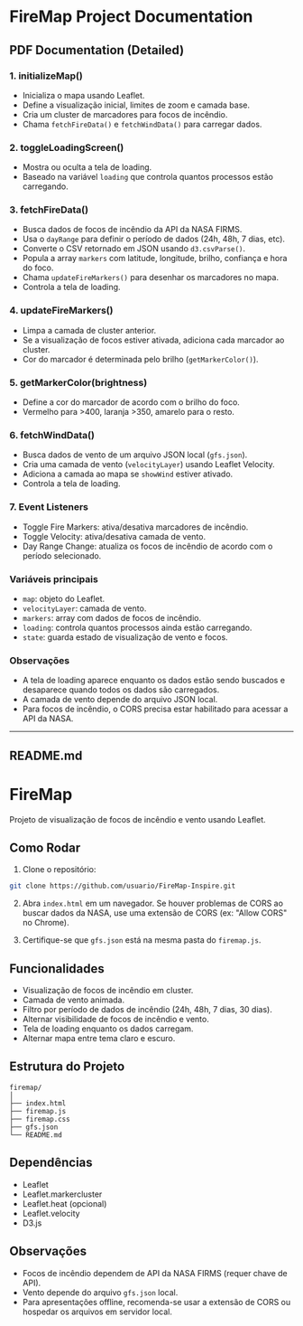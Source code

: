 # FireMap Project Documentation

## PDF Documentation (Detailed)

### 1. initializeMap()

* Inicializa o mapa usando Leaflet.
* Define a visualização inicial, limites de zoom e camada base.
* Cria um cluster de marcadores para focos de incêndio.
* Chama `fetchFireData()` e `fetchWindData()` para carregar dados.

### 2. toggleLoadingScreen()

* Mostra ou oculta a tela de loading.
* Baseado na variável `loading` que controla quantos processos estão carregando.

### 3. fetchFireData()

* Busca dados de focos de incêndio da API da NASA FIRMS.
* Usa o `dayRange` para definir o período de dados (24h, 48h, 7 dias, etc).
* Converte o CSV retornado em JSON usando `d3.csvParse()`.
* Popula a array `markers` com latitude, longitude, brilho, confiança e hora do foco.
* Chama `updateFireMarkers()` para desenhar os marcadores no mapa.
* Controla a tela de loading.

### 4. updateFireMarkers()

* Limpa a camada de cluster anterior.
* Se a visualização de focos estiver ativada, adiciona cada marcador ao cluster.
* Cor do marcador é determinada pelo brilho (`getMarkerColor()`).

### 5. getMarkerColor(brightness)

* Define a cor do marcador de acordo com o brilho do foco.
* Vermelho para >400, laranja >350, amarelo para o resto.

### 6. fetchWindData()

* Busca dados de vento de um arquivo JSON local (`gfs.json`).
* Cria uma camada de vento (`velocityLayer`) usando Leaflet Velocity.
* Adiciona a camada ao mapa se `showWind` estiver ativado.
* Controla a tela de loading.

### 7. Event Listeners

* Toggle Fire Markers: ativa/desativa marcadores de incêndio.
* Toggle Velocity: ativa/desativa camada de vento.
* Day Range Change: atualiza os focos de incêndio de acordo com o período selecionado.

### Variáveis principais

* `map`: objeto do Leaflet.
* `velocityLayer`: camada de vento.
* `markers`: array com dados de focos de incêndio.
* `loading`: controla quantos processos ainda estão carregando.
* `state`: guarda estado de visualização de vento e focos.

### Observações

* A tela de loading aparece enquanto os dados estão sendo buscados e desaparece quando todos os dados são carregados.
* A camada de vento depende do arquivo JSON local.
* Para focos de incêndio, o CORS precisa estar habilitado para acessar a API da NASA.

---

## README.md

# FireMap

Projeto de visualização de focos de incêndio e vento usando Leaflet.

## Como Rodar

1. Clone o repositório:

```bash
git clone https://github.com/usuario/FireMap-Inspire.git
```

2. Abra `index.html` em um navegador. Se houver problemas de CORS ao buscar dados da NASA, use uma extensão de CORS (ex: "Allow CORS" no Chrome).

3. Certifique-se que `gfs.json` está na mesma pasta do `firemap.js`.

## Funcionalidades

* Visualização de focos de incêndio em cluster.
* Camada de vento animada.
* Filtro por período de dados de incêndio (24h, 48h, 7 dias, 30 dias).
* Alternar visibilidade de focos de incêndio e vento.
* Tela de loading enquanto os dados carregam.
* Alternar mapa entre tema claro e escuro.

## Estrutura do Projeto

```
firemap/
│
├── index.html
├── firemap.js
├── firemap.css
├── gfs.json
└── README.md
```

## Dependências

* Leaflet
* Leaflet.markercluster
* Leaflet.heat (opcional)
* Leaflet.velocity
* D3.js

## Observações

* Focos de incêndio dependem de API da NASA FIRMS (requer chave de API).
* Vento depende do arquivo `gfs.json` local.
* Para apresentações offline, recomenda-se usar a extensão de CORS ou hospedar os arquivos em servidor local.
